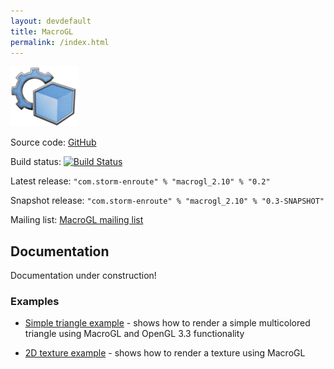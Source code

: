 ```yaml
---
layout: devdefault
title: MacroGL
permalink: /index.html
---
```



![MacroGL](/resources/images/macrogl-96.png)

Source code: [GitHub](https://github.com/storm-enroute/macrogl)

Build status: [![Build Status](https://ci.storm-enroute.com:8080/buildStatus/icon?job=public-macrogl)](https://ci.storm-enroute.com:8080/job/public-macrogl/)

Latest release: `"com.storm-enroute" % "macrogl_2.10" % "0.2"`

Snapshot release: `"com.storm-enroute" % "macrogl_2.10" % "0.3-SNAPSHOT"`

Mailing list: [MacroGL mailing list](https://groups.google.com/forum/#!forum/macrogl)


## Documentation

Documentation under construction!


### Examples

- [Simple triangle example](/dev/macrogl/triangle) - shows how to render a simple multicolored triangle using MacroGL and OpenGL 3.3 functionality

- [2D texture example](/dev/macrogl/texture2d) - shows how to render a texture using MacroGL
